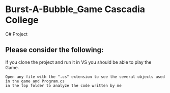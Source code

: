 # Burst-A-Bubble_Game Cascadia College
C# Project

## Please consider the following:
 If you clone the project and run it in VS you should be able to play the Game.

  
```
Open any file with the ".cs" extension to see the several objects used in the game and Program.cs 
in the top folder to analyze the code written by me
```
